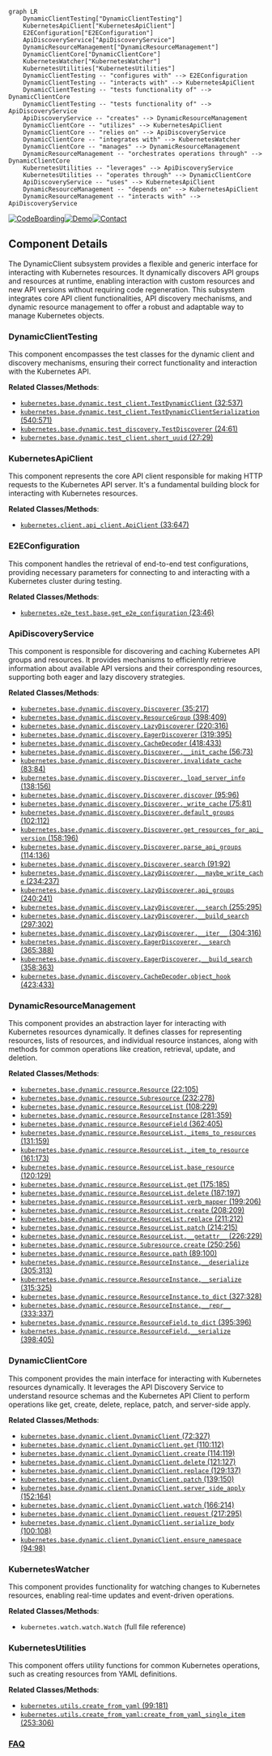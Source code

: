 ```mermaid
graph LR
    DynamicClientTesting["DynamicClientTesting"]
    KubernetesApiClient["KubernetesApiClient"]
    E2EConfiguration["E2EConfiguration"]
    ApiDiscoveryService["ApiDiscoveryService"]
    DynamicResourceManagement["DynamicResourceManagement"]
    DynamicClientCore["DynamicClientCore"]
    KubernetesWatcher["KubernetesWatcher"]
    KubernetesUtilities["KubernetesUtilities"]
    DynamicClientTesting -- "configures with" --> E2EConfiguration
    DynamicClientTesting -- "interacts with" --> KubernetesApiClient
    DynamicClientTesting -- "tests functionality of" --> DynamicClientCore
    DynamicClientTesting -- "tests functionality of" --> ApiDiscoveryService
    ApiDiscoveryService -- "creates" --> DynamicResourceManagement
    DynamicClientCore -- "utilizes" --> KubernetesApiClient
    DynamicClientCore -- "relies on" --> ApiDiscoveryService
    DynamicClientCore -- "integrates with" --> KubernetesWatcher
    DynamicClientCore -- "manages" --> DynamicResourceManagement
    DynamicResourceManagement -- "orchestrates operations through" --> DynamicClientCore
    KubernetesUtilities -- "leverages" --> ApiDiscoveryService
    KubernetesUtilities -- "operates through" --> DynamicClientCore
    ApiDiscoveryService -- "uses" --> KubernetesApiClient
    DynamicResourceManagement -- "depends on" --> KubernetesApiClient
    DynamicResourceManagement -- "interacts with" --> ApiDiscoveryService
```
[![CodeBoarding](https://img.shields.io/badge/Generated%20by-CodeBoarding-9cf?style=flat-square)](https://github.com/CodeBoarding/GeneratedOnBoardings)[![Demo](https://img.shields.io/badge/Try%20our-Demo-blue?style=flat-square)](https://www.codeboarding.org/demo)[![Contact](https://img.shields.io/badge/Contact%20us%20-%20contact@codeboarding.org-lightgrey?style=flat-square)](mailto:contact@codeboarding.org)

## Component Details

The DynamicClient subsystem provides a flexible and generic interface for interacting with Kubernetes resources. It dynamically discovers API groups and resources at runtime, enabling interaction with custom resources and new API versions without requiring code regeneration. This subsystem integrates core API client functionalities, API discovery mechanisms, and dynamic resource management to offer a robust and adaptable way to manage Kubernetes objects.

### DynamicClientTesting
This component encompasses the test classes for the dynamic client and discovery mechanisms, ensuring their correct functionality and interaction with the Kubernetes API.


**Related Classes/Methods**:

- <a href="https://github.com/kubernetes-client/python/blob/master/kubernetes/base/dynamic/test_client.py#L32-L537" target="_blank" rel="noopener noreferrer">`kubernetes.base.dynamic.test_client.TestDynamicClient` (32:537)</a>
- <a href="https://github.com/kubernetes-client/python/blob/master/kubernetes/base/dynamic/test_client.py#L540-L571" target="_blank" rel="noopener noreferrer">`kubernetes.base.dynamic.test_client.TestDynamicClientSerialization` (540:571)</a>
- <a href="https://github.com/kubernetes-client/python/blob/master/kubernetes/base/dynamic/test_discovery.py#L24-L61" target="_blank" rel="noopener noreferrer">`kubernetes.base.dynamic.test_discovery.TestDiscoverer` (24:61)</a>
- <a href="https://github.com/kubernetes-client/python/blob/master/kubernetes/base/dynamic/test_client.py#L27-L29" target="_blank" rel="noopener noreferrer">`kubernetes.base.dynamic.test_client.short_uuid` (27:29)</a>


### KubernetesApiClient
This component represents the core API client responsible for making HTTP requests to the Kubernetes API server. It's a fundamental building block for interacting with Kubernetes resources.


**Related Classes/Methods**:

- <a href="https://github.com/kubernetes-client/python/blob/master/kubernetes/client/api_client.py#L33-L647" target="_blank" rel="noopener noreferrer">`kubernetes.client.api_client.ApiClient` (33:647)</a>


### E2EConfiguration
This component handles the retrieval of end-to-end test configurations, providing necessary parameters for connecting to and interacting with a Kubernetes cluster during testing.


**Related Classes/Methods**:

- <a href="https://github.com/kubernetes-client/python/blob/master/kubernetes/e2e_test/base.py#L23-L46" target="_blank" rel="noopener noreferrer">`kubernetes.e2e_test.base.get_e2e_configuration` (23:46)</a>


### ApiDiscoveryService
This component is responsible for discovering and caching Kubernetes API groups and resources. It provides mechanisms to efficiently retrieve information about available API versions and their corresponding resources, supporting both eager and lazy discovery strategies.


**Related Classes/Methods**:

- <a href="https://github.com/kubernetes-client/python/blob/master/kubernetes/base/dynamic/discovery.py#L35-L217" target="_blank" rel="noopener noreferrer">`kubernetes.base.dynamic.discovery.Discoverer` (35:217)</a>
- <a href="https://github.com/kubernetes-client/python/blob/master/kubernetes/base/dynamic/discovery.py#L398-L409" target="_blank" rel="noopener noreferrer">`kubernetes.base.dynamic.discovery.ResourceGroup` (398:409)</a>
- <a href="https://github.com/kubernetes-client/python/blob/master/kubernetes/base/dynamic/discovery.py#L220-L316" target="_blank" rel="noopener noreferrer">`kubernetes.base.dynamic.discovery.LazyDiscoverer` (220:316)</a>
- <a href="https://github.com/kubernetes-client/python/blob/master/kubernetes/base/dynamic/discovery.py#L319-L395" target="_blank" rel="noopener noreferrer">`kubernetes.base.dynamic.discovery.EagerDiscoverer` (319:395)</a>
- <a href="https://github.com/kubernetes-client/python/blob/master/kubernetes/base/dynamic/discovery.py#L418-L433" target="_blank" rel="noopener noreferrer">`kubernetes.base.dynamic.discovery.CacheDecoder` (418:433)</a>
- <a href="https://github.com/kubernetes-client/python/blob/master/kubernetes/base/dynamic/discovery.py#L56-L73" target="_blank" rel="noopener noreferrer">`kubernetes.base.dynamic.discovery.Discoverer.__init_cache` (56:73)</a>
- <a href="https://github.com/kubernetes-client/python/blob/master/kubernetes/base/dynamic/discovery.py#L83-L84" target="_blank" rel="noopener noreferrer">`kubernetes.base.dynamic.discovery.Discoverer.invalidate_cache` (83:84)</a>
- <a href="https://github.com/kubernetes-client/python/blob/master/kubernetes/base/dynamic/discovery.py#L138-L156" target="_blank" rel="noopener noreferrer">`kubernetes.base.dynamic.discovery.Discoverer._load_server_info` (138:156)</a>
- <a href="https://github.com/kubernetes-client/python/blob/master/kubernetes/base/dynamic/discovery.py#L95-L96" target="_blank" rel="noopener noreferrer">`kubernetes.base.dynamic.discovery.Discoverer.discover` (95:96)</a>
- <a href="https://github.com/kubernetes-client/python/blob/master/kubernetes/base/dynamic/discovery.py#L75-L81" target="_blank" rel="noopener noreferrer">`kubernetes.base.dynamic.discovery.Discoverer._write_cache` (75:81)</a>
- <a href="https://github.com/kubernetes-client/python/blob/master/kubernetes/base/dynamic/discovery.py#L102-L112" target="_blank" rel="noopener noreferrer">`kubernetes.base.dynamic.discovery.Discoverer.default_groups` (102:112)</a>
- <a href="https://github.com/kubernetes-client/python/blob/master/kubernetes/base/dynamic/discovery.py#L158-L196" target="_blank" rel="noopener noreferrer">`kubernetes.base.dynamic.discovery.Discoverer.get_resources_for_api_version` (158:196)</a>
- <a href="https://github.com/kubernetes-client/python/blob/master/kubernetes/base/dynamic/discovery.py#L114-L136" target="_blank" rel="noopener noreferrer">`kubernetes.base.dynamic.discovery.Discoverer.parse_api_groups` (114:136)</a>
- <a href="https://github.com/kubernetes-client/python/blob/master/kubernetes/base/dynamic/discovery.py#L91-L92" target="_blank" rel="noopener noreferrer">`kubernetes.base.dynamic.discovery.Discoverer.search` (91:92)</a>
- <a href="https://github.com/kubernetes-client/python/blob/master/kubernetes/base/dynamic/discovery.py#L234-L237" target="_blank" rel="noopener noreferrer">`kubernetes.base.dynamic.discovery.LazyDiscoverer.__maybe_write_cache` (234:237)</a>
- <a href="https://github.com/kubernetes-client/python/blob/master/kubernetes/base/dynamic/discovery.py#L240-L241" target="_blank" rel="noopener noreferrer">`kubernetes.base.dynamic.discovery.LazyDiscoverer.api_groups` (240:241)</a>
- <a href="https://github.com/kubernetes-client/python/blob/master/kubernetes/base/dynamic/discovery.py#L255-L295" target="_blank" rel="noopener noreferrer">`kubernetes.base.dynamic.discovery.LazyDiscoverer.__search` (255:295)</a>
- <a href="https://github.com/kubernetes-client/python/blob/master/kubernetes/base/dynamic/discovery.py#L297-L302" target="_blank" rel="noopener noreferrer">`kubernetes.base.dynamic.discovery.LazyDiscoverer.__build_search` (297:302)</a>
- <a href="https://github.com/kubernetes-client/python/blob/master/kubernetes/base/dynamic/discovery.py#L304-L316" target="_blank" rel="noopener noreferrer">`kubernetes.base.dynamic.discovery.LazyDiscoverer.__iter__` (304:316)</a>
- <a href="https://github.com/kubernetes-client/python/blob/master/kubernetes/base/dynamic/discovery.py#L365-L388" target="_blank" rel="noopener noreferrer">`kubernetes.base.dynamic.discovery.EagerDiscoverer.__search` (365:388)</a>
- <a href="https://github.com/kubernetes-client/python/blob/master/kubernetes/base/dynamic/discovery.py#L358-L363" target="_blank" rel="noopener noreferrer">`kubernetes.base.dynamic.discovery.EagerDiscoverer.__build_search` (358:363)</a>
- <a href="https://github.com/kubernetes-client/python/blob/master/kubernetes/base/dynamic/discovery.py#L423-L433" target="_blank" rel="noopener noreferrer">`kubernetes.base.dynamic.discovery.CacheDecoder.object_hook` (423:433)</a>


### DynamicResourceManagement
This component provides an abstraction layer for interacting with Kubernetes resources dynamically. It defines classes for representing resources, lists of resources, and individual resource instances, along with methods for common operations like creation, retrieval, update, and deletion.


**Related Classes/Methods**:

- <a href="https://github.com/kubernetes-client/python/blob/master/kubernetes/base/dynamic/resource.py#L22-L105" target="_blank" rel="noopener noreferrer">`kubernetes.base.dynamic.resource.Resource` (22:105)</a>
- <a href="https://github.com/kubernetes-client/python/blob/master/kubernetes/base/dynamic/resource.py#L232-L278" target="_blank" rel="noopener noreferrer">`kubernetes.base.dynamic.resource.Subresource` (232:278)</a>
- <a href="https://github.com/kubernetes-client/python/blob/master/kubernetes/base/dynamic/resource.py#L108-L229" target="_blank" rel="noopener noreferrer">`kubernetes.base.dynamic.resource.ResourceList` (108:229)</a>
- <a href="https://github.com/kubernetes-client/python/blob/master/kubernetes/base/dynamic/resource.py#L281-L359" target="_blank" rel="noopener noreferrer">`kubernetes.base.dynamic.resource.ResourceInstance` (281:359)</a>
- <a href="https://github.com/kubernetes-client/python/blob/master/kubernetes/base/dynamic/resource.py#L362-L405" target="_blank" rel="noopener noreferrer">`kubernetes.base.dynamic.resource.ResourceField` (362:405)</a>
- <a href="https://github.com/kubernetes-client/python/blob/master/kubernetes/base/dynamic/resource.py#L131-L159" target="_blank" rel="noopener noreferrer">`kubernetes.base.dynamic.resource.ResourceList._items_to_resources` (131:159)</a>
- <a href="https://github.com/kubernetes-client/python/blob/master/kubernetes/base/dynamic/resource.py#L161-L173" target="_blank" rel="noopener noreferrer">`kubernetes.base.dynamic.resource.ResourceList._item_to_resource` (161:173)</a>
- <a href="https://github.com/kubernetes-client/python/blob/master/kubernetes/base/dynamic/resource.py#L120-L129" target="_blank" rel="noopener noreferrer">`kubernetes.base.dynamic.resource.ResourceList.base_resource` (120:129)</a>
- <a href="https://github.com/kubernetes-client/python/blob/master/kubernetes/base/dynamic/resource.py#L175-L185" target="_blank" rel="noopener noreferrer">`kubernetes.base.dynamic.resource.ResourceList.get` (175:185)</a>
- <a href="https://github.com/kubernetes-client/python/blob/master/kubernetes/base/dynamic/resource.py#L187-L197" target="_blank" rel="noopener noreferrer">`kubernetes.base.dynamic.resource.ResourceList.delete` (187:197)</a>
- <a href="https://github.com/kubernetes-client/python/blob/master/kubernetes/base/dynamic/resource.py#L199-L206" target="_blank" rel="noopener noreferrer">`kubernetes.base.dynamic.resource.ResourceList.verb_mapper` (199:206)</a>
- <a href="https://github.com/kubernetes-client/python/blob/master/kubernetes/base/dynamic/resource.py#L208-L209" target="_blank" rel="noopener noreferrer">`kubernetes.base.dynamic.resource.ResourceList.create` (208:209)</a>
- <a href="https://github.com/kubernetes-client/python/blob/master/kubernetes/base/dynamic/resource.py#L211-L212" target="_blank" rel="noopener noreferrer">`kubernetes.base.dynamic.resource.ResourceList.replace` (211:212)</a>
- <a href="https://github.com/kubernetes-client/python/blob/master/kubernetes/base/dynamic/resource.py#L214-L215" target="_blank" rel="noopener noreferrer">`kubernetes.base.dynamic.resource.ResourceList.patch` (214:215)</a>
- <a href="https://github.com/kubernetes-client/python/blob/master/kubernetes/base/dynamic/resource.py#L226-L229" target="_blank" rel="noopener noreferrer">`kubernetes.base.dynamic.resource.ResourceList.__getattr__` (226:229)</a>
- <a href="https://github.com/kubernetes-client/python/blob/master/kubernetes/base/dynamic/resource.py#L250-L256" target="_blank" rel="noopener noreferrer">`kubernetes.base.dynamic.resource.Subresource.create` (250:256)</a>
- <a href="https://github.com/kubernetes-client/python/blob/master/kubernetes/base/dynamic/resource.py#L89-L100" target="_blank" rel="noopener noreferrer">`kubernetes.base.dynamic.resource.Resource.path` (89:100)</a>
- <a href="https://github.com/kubernetes-client/python/blob/master/kubernetes/base/dynamic/resource.py#L305-L313" target="_blank" rel="noopener noreferrer">`kubernetes.base.dynamic.resource.ResourceInstance.__deserialize` (305:313)</a>
- <a href="https://github.com/kubernetes-client/python/blob/master/kubernetes/base/dynamic/resource.py#L315-L325" target="_blank" rel="noopener noreferrer">`kubernetes.base.dynamic.resource.ResourceInstance.__serialize` (315:325)</a>
- <a href="https://github.com/kubernetes-client/python/blob/master/kubernetes/base/dynamic/resource.py#L327-L328" target="_blank" rel="noopener noreferrer">`kubernetes.base.dynamic.resource.ResourceInstance.to_dict` (327:328)</a>
- <a href="https://github.com/kubernetes-client/python/blob/master/kubernetes/base/dynamic/resource.py#L333-L337" target="_blank" rel="noopener noreferrer">`kubernetes.base.dynamic.resource.ResourceInstance.__repr__` (333:337)</a>
- <a href="https://github.com/kubernetes-client/python/blob/master/kubernetes/base/dynamic/resource.py#L395-L396" target="_blank" rel="noopener noreferrer">`kubernetes.base.dynamic.resource.ResourceField.to_dict` (395:396)</a>
- <a href="https://github.com/kubernetes-client/python/blob/master/kubernetes/base/dynamic/resource.py#L398-L405" target="_blank" rel="noopener noreferrer">`kubernetes.base.dynamic.resource.ResourceField.__serialize` (398:405)</a>


### DynamicClientCore
This component provides the main interface for interacting with Kubernetes resources dynamically. It leverages the API Discovery Service to understand resource schemas and the Kubernetes API Client to perform operations like get, create, delete, replace, patch, and server-side apply.


**Related Classes/Methods**:

- <a href="https://github.com/kubernetes-client/python/blob/master/kubernetes/base/dynamic/client.py#L72-L327" target="_blank" rel="noopener noreferrer">`kubernetes.base.dynamic.client.DynamicClient` (72:327)</a>
- <a href="https://github.com/kubernetes-client/python/blob/master/kubernetes/base/dynamic/client.py#L110-L112" target="_blank" rel="noopener noreferrer">`kubernetes.base.dynamic.client.DynamicClient.get` (110:112)</a>
- <a href="https://github.com/kubernetes-client/python/blob/master/kubernetes/base/dynamic/client.py#L114-L119" target="_blank" rel="noopener noreferrer">`kubernetes.base.dynamic.client.DynamicClient.create` (114:119)</a>
- <a href="https://github.com/kubernetes-client/python/blob/master/kubernetes/base/dynamic/client.py#L121-L127" target="_blank" rel="noopener noreferrer">`kubernetes.base.dynamic.client.DynamicClient.delete` (121:127)</a>
- <a href="https://github.com/kubernetes-client/python/blob/master/kubernetes/base/dynamic/client.py#L129-L137" target="_blank" rel="noopener noreferrer">`kubernetes.base.dynamic.client.DynamicClient.replace` (129:137)</a>
- <a href="https://github.com/kubernetes-client/python/blob/master/kubernetes/base/dynamic/client.py#L139-L150" target="_blank" rel="noopener noreferrer">`kubernetes.base.dynamic.client.DynamicClient.patch` (139:150)</a>
- <a href="https://github.com/kubernetes-client/python/blob/master/kubernetes/base/dynamic/client.py#L152-L164" target="_blank" rel="noopener noreferrer">`kubernetes.base.dynamic.client.DynamicClient.server_side_apply` (152:164)</a>
- <a href="https://github.com/kubernetes-client/python/blob/master/kubernetes/base/dynamic/client.py#L166-L214" target="_blank" rel="noopener noreferrer">`kubernetes.base.dynamic.client.DynamicClient.watch` (166:214)</a>
- <a href="https://github.com/kubernetes-client/python/blob/master/kubernetes/base/dynamic/client.py#L217-L295" target="_blank" rel="noopener noreferrer">`kubernetes.base.dynamic.client.DynamicClient.request` (217:295)</a>
- <a href="https://github.com/kubernetes-client/python/blob/master/kubernetes/base/dynamic/client.py#L100-L108" target="_blank" rel="noopener noreferrer">`kubernetes.base.dynamic.client.DynamicClient.serialize_body` (100:108)</a>
- <a href="https://github.com/kubernetes-client/python/blob/master/kubernetes/base/dynamic/client.py#L94-L98" target="_blank" rel="noopener noreferrer">`kubernetes.base.dynamic.client.DynamicClient.ensure_namespace` (94:98)</a>


### KubernetesWatcher
This component provides functionality for watching changes to Kubernetes resources, enabling real-time updates and event-driven operations.


**Related Classes/Methods**:

- `kubernetes.watch.watch.Watch` (full file reference)


### KubernetesUtilities
This component offers utility functions for common Kubernetes operations, such as creating resources from YAML definitions.


**Related Classes/Methods**:

- <a href="https://github.com/kubernetes-client/python/blob/master/kubernetes/utils/create_from_yaml.py#L99-L181" target="_blank" rel="noopener noreferrer">`kubernetes.utils.create_from_yaml` (99:181)</a>
- <a href="https://github.com/kubernetes-client/python/blob/master/kubernetes/utils/create_from_yaml.py#L253-L306" target="_blank" rel="noopener noreferrer">`kubernetes.utils.create_from_yaml:create_from_yaml_single_item` (253:306)</a>




### [FAQ](https://github.com/CodeBoarding/GeneratedOnBoardings/tree/main?tab=readme-ov-file#faq)